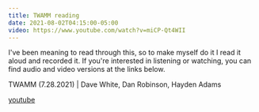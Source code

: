 ```yaml
---
title: TWAMM reading
date: 2021-08-02T04:15:00-05:00
video: https://www.youtube.com/watch?v=miCP-Qt4WII
---
```


I've been meaning to read through this, so to make myself do it I read it aloud and recorded it. If you're interested in listening or watching, you can find audio and video versions at the links below.

TWAMM (7.28.2021) | Dave White, Dan Robinson, Hayden Adams

[youtube](https://www.youtube.com/watch?v=miCP-Qt4WII)
